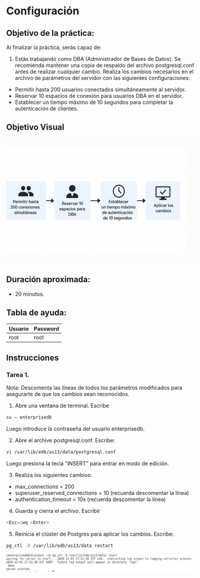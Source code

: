 # Configuración

## Objetivo de la práctica:
Al finalizar la práctica, serás capaz de:

1. Estás trabajando como DBA (Administrador de Bases de Datos).
Se recomienda mantener una copia de respaldo del archivo postgresql.conf antes de realizar cualquier cambio. 
Realiza los cambios necesarios en el archivo de parámetros del servidor con las siguientes configuraciones: 

-	Permitir hasta 200 usuarios conectados simultáneamente al servidor.
-	Reservar 10 espacios de conexión para usuarios DBA en el servidor.
-	Establecer un tiempo máximo de 10 segundos para completar la autenticación de clientes. 

## Objetivo Visual 
<img src="../images/05/01/00.png" width="500" >

## Duración aproximada:
- 20 minutos.

## Tabla de ayuda:

| Usuario | Password | 
| --- | --- | 
| root | root| 
## Instrucciones 

### Tarea 1. 

Nota: Descomenta las líneas de todos los parámetros modificados para asegurarte de que los cambios sean reconocidos. 

1.	Abre una ventana de terminal. Escribe  

```bash
su – enterprisedb 
```

Luego introduce la contraseña del usuario enterprisedb.

2.	Abre el archive postgresql.conf. Escribe:

```bash
vi /var/lib/edb/as13/data/postgresql.conf  
```

Luego presiona la tecla "INSERT" para entrar en modo de edición. 


3.	Realiza los siguientes cambios: 

- max_connections = 200 
- superuser_reserved_connections = 10 (recuerda descomentar la línea) 
- authentication_timeout = 10s (recuerda descomentar la línea) 

4.	Guarda y cierra el archivo.  Escribir   

```bash
<Esc>:wq <Enter> 
```
5.	Reinicia el clúster de Postgres para aplicar los cambios. Escribe:  

```bash
pg_ctl -D /var/lib/edb/as13/data restart 
```

<img src="../images/05/01/01.jpg" width="500" >
